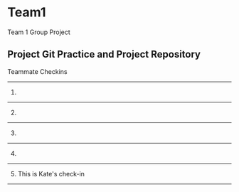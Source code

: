# Team1
Team 1 Group Project

Project Git Practice and Project Repository
-----------------

Teammate Checkins

------
1.
--------
2.
--------
3.
--------
4.
--------
5.  This is Kate's check-in
--------

